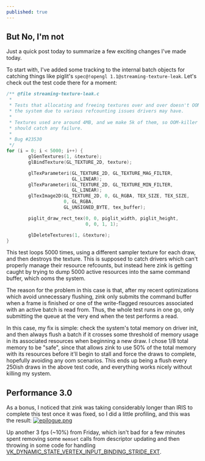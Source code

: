 ```yaml
---
published: true
---
```

## But No, I'm not

Just a quick post today to summarize a few exciting changes I've made today.

To start with, I've added some tracking to the internal batch objects for catching things like piglit's `spec@!opengl 1.1@streaming-texture-leak`. Let's check out the test code there for a moment:

```c
/** @file streaming-texture-leak.c
 *
 * Tests that allocating and freeing textures over and over doesn't OOM
 * the system due to various refcounting issues drivers may have.
 *
 * Textures used are around 4MB, and we make 5k of them, so OOM-killer
 * should catch any failure.
 *
 * Bug #23530
 */
for (i = 0; i < 5000; i++) {
        glGenTextures(1, &texture);
        glBindTexture(GL_TEXTURE_2D, texture);

        glTexParameteri(GL_TEXTURE_2D, GL_TEXTURE_MAG_FILTER,
                        GL_LINEAR);
        glTexParameteri(GL_TEXTURE_2D, GL_TEXTURE_MIN_FILTER,
                        GL_LINEAR);
        glTexImage2D(GL_TEXTURE_2D, 0, GL_RGBA, TEX_SIZE, TEX_SIZE,
                     0, GL_RGBA,
                     GL_UNSIGNED_BYTE, tex_buffer);

        piglit_draw_rect_tex(0, 0, piglit_width, piglit_height,
                             0, 0, 1, 1);

        glDeleteTextures(1, &texture);
}
```
This test loops 5000 times, using a different sampler texture for each draw, and then destroys the texture. This is supposed to catch drivers which can't properly manage their resource refcounts, but instead here zink is getting caught by trying to dump 5000 active resources into the same command buffer, which ooms the system.

The reason for the problem in this case is that, after my recent optimizations which avoid unnecessary flushing, zink only submits the command buffer when a frame is finished or one of the write-flagged resources associated with an active batch is read from. Thus, the whole test runs in one go, only submitting the queue at the very end when the test performs a read.

In this case, my fix is simple: check the system's total memory on driver init, and then always flush a batch if it crosses some threshold of memory usage in its associated resources when beginning a new draw. I chose 1/8 total memory to be "safe", since that allows zink to use 50% of the total memory with its resources before it'll begin to stall and force the draws to complete, hopefully avoiding any oom scenarios. This ends up being a flush every 250ish draws in the above test code, and everything works nicely without killing my system.


## Performance 3.0
As a bonus, I noticed that zink was taking considerably longer than IRIS to complete this test once it was fixed, so I did a little profiling, and this was the result:
[![epilogue.png]({{site.url}}/assets/bench1/endpost1.png)]({{site.url}}/assets/bench1/epilogue.png)

Up another 3 fps (~10%) from Friday, which isn't bad for a few minutes spent removing some `memset` calls from descriptor updating and then throwing in some code for handling [VK_DYNAMIC_STATE_VERTEX_INPUT_BINDING_STRIDE_EXT](https://www.khronos.org/registry/vulkan/specs/1.2-extensions/man/html/VK_EXT_extended_dynamic_state.html).
